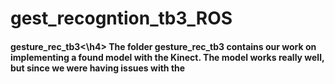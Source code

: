 # gest_recogntion_tb3_ROS

<h4>gesture_rec_tb3<\h4>
The folder gesture_rec_tb3 contains our work on implementing a found model with the Kinect. The model works really well, 
but since we were having issues with the 

